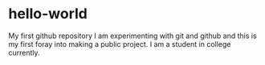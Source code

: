 # hello-world
My first github repository
I am experimenting with git and github and this is my first foray into making a public project.
I am a student in college currently.
